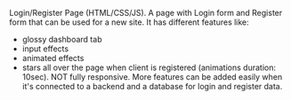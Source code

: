 Login/Register Page (HTML/CSS/JS).
A page with Login form and Register form that can be used for a new site.
It has different features like:
- glossy dashboard tab
- input effects
- animated effects 
- stars all over the page when client is registered (animations duration: 10sec).
NOT fully responsive.
More features can be added easily when it's connected to a backend and a database for login and register data.
